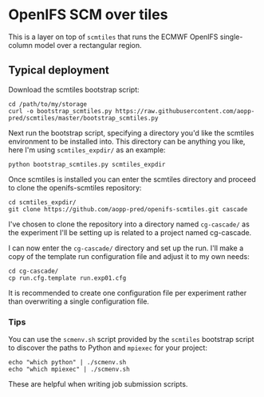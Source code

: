 # OpenIFS SCM over tiles

This is a layer on top of `scmtiles` that runs the ECMWF OpenIFS single-column
model over a rectangular region.


## Typical deployment

Download the scmtiles bootstrap script:

    cd /path/to/my/storage
    curl -o bootstrap_scmtiles.py https://raw.githubusercontent.com/aopp-pred/scmtiles/master/bootstrap_scmtiles.py

Next run the bootstrap script, specifying a directory you'd like the scmtiles
environment to be installed into. This directory can be anything you like,
here I'm using `scmtiles_expdir/` as an example:

    python bootstrap_scmtiles.py scmtiles_expdir

Once scmtiles is installed you can enter the scmtiles directory and proceed to
clone the openifs-scmtiles repository:

    cd scmtiles_expdir/
    git clone https://github.com/aopp-pred/openifs-scmtiles.git cascade

I've chosen to clone the repository into a directory named `cg-cascade/` as the
experiment I'll be setting up is related to a project named cg-cascade.

I can now enter the `cg-cascade/` directory and set up the run. I'll make a copy
of the template run configuration file and adjust it to my own needs:

    cd cg-cascade/
    cp run.cfg.template run.exp01.cfg

It is recommended to create one configuration file per experiment rather than
overwriting a single configuration file.

### Tips

You can use the `scmenv.sh` script provided by the `scmtiles` bootstrap script
to discover the paths to Python and `mpiexec` for your project:

    echo "which python" | ./scmenv.sh
    echo "which mpiexec" | ./scmenv.sh

These are helpful when writing job submission scripts.
